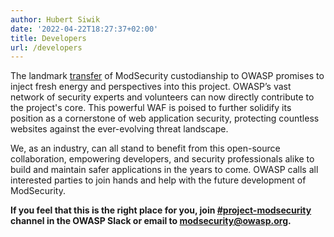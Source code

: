 ```yaml
---
author: Hubert Siwik
date: '2022-04-22T18:27:37+02:00'
title: Developers
url: /developers
---
```


The landmark [transfer](https://owasp.org/blog/2024/01/09/ModSecurity.html) of ModSecurity custodianship to OWASP promises 
to inject fresh energy and perspectives into this 
project. OWASP’s vast network of security experts and volunteers can now directly contribute to the project's core. 
This powerful WAF is poised to further solidify its position as a cornerstone of web application security, 
protecting countless websites against the ever-evolving threat landscape. 

We, as an industry, can all stand to benefit from this open-source collaboration, empowering developers, 
and security professionals alike to build and maintain safer applications in the years to come. 
OWASP calls all interested parties to join hands and help with the future development of ModSecurity.

**If you feel that this is the right place for you, join [#project-modsecurity](https://owasp.slack.com/archives/C069PCXSW12) 
channel in the OWASP Slack or email to <modsecurity@owasp.org>.**
